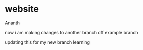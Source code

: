 # website
Ananth




now i am making changes to another branch off example branch

updating this for my new branch learning

